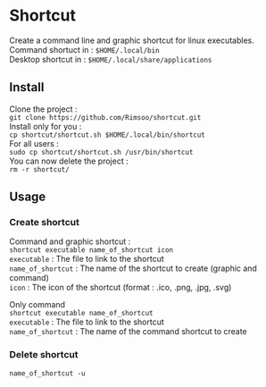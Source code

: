 # Shortcut
Create a command line and graphic shortcut for linux executables.  
Command shortuct in : `$HOME/.local/bin`  
Desktop shortcut in : `$HOME/.local/share/applications`  

## Install 
Clone the project :  
`git clone https://github.com/Rimsoo/shortcut.git`   
Install only for you :  
`cp shortcut/shortcut.sh $HOME/.local/bin/shortcut`  
For all users :  
`sudo cp shortcut/shortcut.sh /usr/bin/shortcut`  
You can now delete the project :  
`rm -r shortcut/`

## Usage 
### Create shortcut 
Command and graphic shortcut :  
`shortcut executable name_of_shortcut icon`  
`executable` : The file to link to the shortcut  
`name_of_shortcut` : The name of the shortcut to create (graphic and command)  
`icon` : The icon of the shortcut (format : .ico, .png, .jpg, .svg)

Only command  
`shortcut executable name_of_shortcut`  
`executable` : The file to link to the shortcut  
`name_of_shortcut` : The name of the command shortcut to create  

### Delete shortcut
`name_of_shortcut -u`

